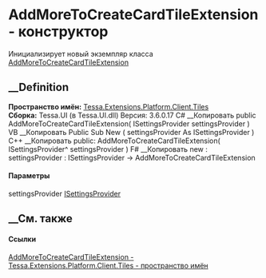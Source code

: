 # AddMoreToCreateCardTileExtension - конструктор
Инициализирует новый экземпляр класса
[AddMoreToCreateCardTileExtension](T_Tessa_Extensions_Platform_Client_Tiles_AddMoreToCreateCardTileExtension.htm)
##  __Definition
 **Пространство имён:**
[Tessa.Extensions.Platform.Client.Tiles](N_Tessa_Extensions_Platform_Client_Tiles.htm)  
 **Сборка:** Tessa.UI (в Tessa.UI.dll) Версия: 3.6.0.17
C# __Копировать
     public AddMoreToCreateCardTileExtension(
    	ISettingsProvider settingsProvider
    )
VB __Копировать
     Public Sub New ( 
    	settingsProvider As ISettingsProvider
    )
C++ __Копировать
     public:
    AddMoreToCreateCardTileExtension(
    	ISettingsProvider^ settingsProvider
    )
F# __Копировать
     new : 
            settingsProvider : ISettingsProvider -> AddMoreToCreateCardTileExtension
#### Параметры
settingsProvider
[ISettingsProvider](T_Tessa_Platform_Settings_ISettingsProvider.htm)
## __См. также
#### Ссылки
[AddMoreToCreateCardTileExtension -
](T_Tessa_Extensions_Platform_Client_Tiles_AddMoreToCreateCardTileExtension.htm)
[Tessa.Extensions.Platform.Client.Tiles - пространство
имён](N_Tessa_Extensions_Platform_Client_Tiles.htm)
